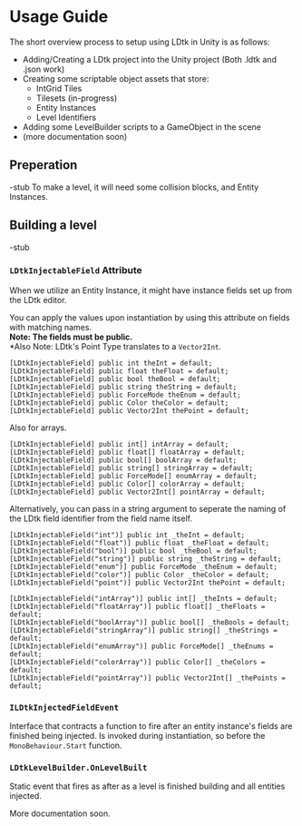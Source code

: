 # Usage Guide  
The short overview process to setup using LDtk in Unity is as follows:  

- Adding/Creating a LDtk project into the Unity project (Both .ldtk and .json work)
- Creating some scriptable object assets that store: 
  - IntGrid Tiles
  - Tilesets (in-progress)
  - Entity Instances
  - Level Identifiers  
- Adding some LevelBuilder scripts to a GameObject in the scene
- (more documentation soon)



## Preperation
-stub
To make a level, it will need some collision blocks, and Entity Instances.


## Building a level  
-stub

### `LDtkInjectableField` Attribute

When we utilize an Entity Instance, it might have instance fields set up from the LDtk editor.  


You can apply the values upon instantiation by using this attribute on fields with matching names.  
**Note: The fields must be public.**  
*Also Note: LDtk's Point Type translates to a `Vector2Int`.
``` 
[LDtkInjectableField] public int theInt = default;
[LDtkInjectableField] public float theFloat = default;
[LDtkInjectableField] public bool theBool = default;
[LDtkInjectableField] public string theString = default;
[LDtkInjectableField] public ForceMode theEnum = default;
[LDtkInjectableField] public Color theColor = default;
[LDtkInjectableField] public Vector2Int thePoint = default; 
```
Also for arrays.
``` 
[LDtkInjectableField] public int[] intArray = default;
[LDtkInjectableField] public float[] floatArray = default;
[LDtkInjectableField] public bool[] boolArray = default;
[LDtkInjectableField] public string[] stringArray = default;
[LDtkInjectableField] public ForceMode[] enumArray = default;
[LDtkInjectableField] public Color[] colorArray = default;
[LDtkInjectableField] public Vector2Int[] pointArray = default; 
```
Alternatively, you can pass in a string argument to seperate the naming of the LDtk field identifier from the field name itself.
``` 
[LDtkInjectableField("int")] public int _theInt = default;
[LDtkInjectableField("float")] public float _theFloat = default;
[LDtkInjectableField("bool")] public bool _theBool = default;
[LDtkInjectableField("string")] public string _theString = default;
[LDtkInjectableField("enum")] public ForceMode _theEnum = default;
[LDtkInjectableField("color")] public Color _theColor = default;
[LDtkInjectableField("point")] public Vector2Int thePoint = default; 

[LDtkInjectableField("intArray")] public int[] _theInts = default;
[LDtkInjectableField("floatArray")] public float[] _theFloats = default;
[LDtkInjectableField("boolArray")] public bool[] _theBools = default;
[LDtkInjectableField("stringArray")] public string[] _theStrings = default;
[LDtkInjectableField("enumArray")] public ForceMode[] _theEnums = default;
[LDtkInjectableField("colorArray")] public Color[] _theColors = default;
[LDtkInjectableField("pointArray")] public Vector2Int[] _thePoints = default; 
```


### `ILDtkInjectedFieldEvent`
Interface that contracts a function to fire after an entity instance's fields are finished being injected. Is invoked during instantiation, so before the `MonoBehaviour.Start` function.

### `LDtkLevelBuilder.OnLevelBuilt`
Static event that fires as after as a level is finished building and all entities injected.

More documentation soon.
